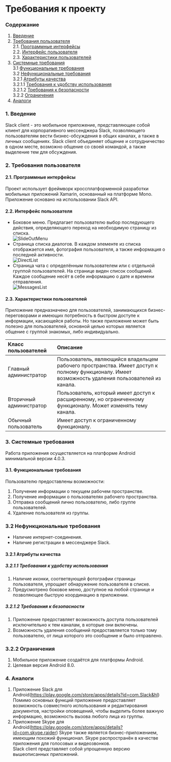 ﻿# Требования к проекту
### Содержание
1. [Введение](#1)
2. [Требования пользователя](#2) <br>
  2.1. [Программные интерфейсы](#2.1) <br>
  2.2. [Интерфейс пользователя](#2.2) <br>
  2.3. [Характеристики пользователей](#2.3) <br>
3. [Системные требования](#3) <br>
  3.1 [Функциональные требования](#3.1) <br>
  3.2 [Нефункциональные требования](#3.2) <br>
    3.2.1 [Атрибуты качества](#3.2.1) <br>
      3.2.1.1 [Требования к удобству использования](#3.2.1.1) <br>
      3.2.1.2 [Требования к безопасности](#3.2.1.2) <br>
    3.2.2 [Ограничения](#3.2.2)
 4. [Аналоги](#4) <br>
  
### 1. Введение <a name="1"></a>
Slack client - это мобильное приложение, представляющее собой клиент для корпоративного мессенджера Slack, позволяющего пользователям вести бизнес-обсуждения в общих каналах, а также в личных сообщениях. Slack client объединяет общение и сотрудничество в одном месте, возможно общение со своей командой, а также выделение тем для обсуждения.

### 2. Требования пользователя <a name="2"></a>
#### 2.1. Программные интерфейсы <a name="2.1"></a>
Проект использует фреймворк кроссплатформенной разработки мобильных приложений Xamarin, основанный на платформе Mono. Приложение основано на использовании Slack API.
#### 2.2. Интерфейс пользователя <a name="2.2"></a>
- Боковое меню.
Предлагает пользователю выбор последующего действия, определяющего переход на необходимую страницу из списка. <br> 
  ![SlideOutMenu]( https://github.com/kateLap/SlackClient/blob/master/Images/Mockups/SlideOutMenu.png)
- Страница списка диалогов. 
В каждом элементе из списка отображается имя, фотография пользователя, а также информация о последней активности. <br>
  ![DirectList]( https://github.com/kateLap/SlackClient/blob/master/Images/Mockups/DirectList.png)
- Страница чата с определённым пользователем или с отдельной группой пользователей.
На странице виден список сообщений. Каждое сообщение несёт в себе информацию о дате и времени отправления. <br>
  ![MessagesList]( https://github.com/kateLap/SlackClient/blob/master/Images/Mockups/MessagesList.png)
  
#### 2.3. Характеристики пользователей <a name="2.3"></a>
Приложение предназначено для пользователей, занимающихся бизнес-переговорами и имеющих потребность в быстром доступе к информации, касающейся работы. Но также приложение может быть полезно для пользователей, основной целью которых является общение с группой знакомых, либо индивидуально.

| Класс пользователей | Описание |
|:---|:---|
| Главный администратор | Пользователь, являющийся владельцем рабочего пространства. Имеет доступ к полному функционалу. Имеет возможность удаления пользователей из канала.  |
| Вторичный администратор | Пользователь, который имеет доступ к расширенному, но ограниченному функционалу. Может изменять тему канала.|
| Обычный пользователь | Имеет доступ к ограниченному функционалу.

### 3. Системные требования <a name="3"></a>
Работа приложения осуществляется на платформе Android минимальной версии 4.0.3.
#### 3.1. Функциональные требования <a name="3.1"></a>
Пользователю предоставлены возможности:
  1. Получение информации о текущем рабочем пространстве.
  2. Получение информации о пользователях рабочего пространства.
  3. Отправка сообщений лично пользователю, либо группе пользователей.
  4. Удаление пользователя из группы.

### 3.2 Нефункциональные требования <a name="3.2"></a>
* Наличие интернет-соединения.
* Наличие регистрации в мессенджере Slack.

<a name="quality_attributes"/>

#### 3.2.1 Атрибуты качества <a name="3.2.1"></a>

<a name="requirements_for_ease_of_use"/>

##### 3.2.1.1 Требования к удобству использования <a name="3.2.1.1"></a>
1. Наличие иконки, соответвующей фотографии страницы пользователя, упрощает обнаружение пользователя в списке.
2. Предусмотрено боковое меню, доступное на любой странице и позволяющее быструю координацию в приложении.

<a name="security_requirements"/>

##### 3.2.1.2 Требования к безопасности <a name="3.2.1.2"></a>
1. Приложение предоставляет возможность доступа пользователей исключительно к тем каналам, в которые они включены.
2. Возможность удаления сообщений предоставляется только тому пользователю, от лица которого это сообщение и было отправлено.

### 3.2.2 Ограничения <a name="3.2.2"></a>
1. Мобильное приложение создаётся для платформы Android.
2. Целевая версия Android 8.0.

### 4. Аналоги <a name="4"></a>
1. Приложение Slack для Android(https://play.google.com/store/apps/details?id=com.Slack&hl)
Помимо основных функций приложение предоставляет возможность совместного использования и редактирования документов, настройки оповещений, чтобы выделить более важную информацию, возможность вызова любого лица из группы.
2. Приложение Skype для Android(https://play.google.com/store/apps/details?id=com.skype.raider)
Skype также является бизнес-приложением, имеющим похожий функционал.  Skype распространён в качестве приложения для голосовых и видеозвонков. </br>
   Slack client представляет собой упрощенную версию вышеописанных приложений.
